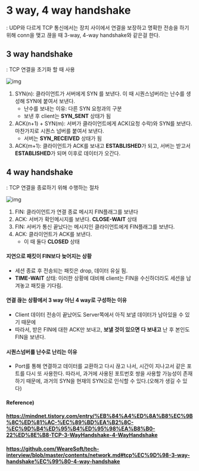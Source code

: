 # 3 way, 4 way handshake

: UDP와 다르게 TCP 통신에서는 장치 사이에서 연결을 보장하고 명확한 전송을 하기 위해 conn을 맺고 끊을 때 3-way, 4-way handshake와 같은걸 한다.



## 3 way handshake

: TCP 연결을 초기화 할 때 사용 

![img](https://t1.daumcdn.net/cfile/tistory/225A964D52F1BB6917)

1. SYN(n): 클라이언트가 서버에게 SYN 를 보낸다. 이 때 시퀀스넘버라는 난수를 생성해 SYN에 붙여서 보낸다.
   * 난수를 보내는 이유: 다른 SYN 요청과의 구분
   * 보낸 후 client는 **SYN_SENT** 상태가 됨
2. ACK(n+1) + SYN(m): 서버가 클라이언트에게 ACK(요청 수락)와 SYN를 보낸다. 마찬가지로 시퀀스 넘버를 붙여서 보낸다.
   * 서버는 **SYN_RECEIVED** 상태가 됨 
3. ACK(m+1): 클라이언트가 ACK를 보내고 **ESTABLISHED**가 되고, 서버는 받고서 **ESTABLISHED**가 되며 이후로 데이터가 오간다.



## 4 way handshake

: TCP 연결을 종료하기 위해 수행하는 절차

![img](https://t1.daumcdn.net/cfile/tistory/2152353F52F1C02835)

1. FIN: 클라이언트가 연결 종료 메시지 FIN플래그를 보낸다
2. ACK: 서버가 확인메시지를 보낸다. **CLOSE-WAIT** 상태
3. FIN: 서버가 통신 끝났다는 메시지인 클라이언트에게 FIN플래그를 보낸다.
4. ACK: 클라이언트가 ACK를 보낸다.
   * 이 때 둘다 **CLOSED** 상태 



#### 지연으로 패킷이 FIN보다 늦어지는 상황

* 세션 종료 후 전송되는 패킷은 drop, 데이터 유실 됨.
* **TIME-WAIT** 상태: 이러한 상황에 대비해 client는 FIN을 수신하더라도 세션을 남겨놓고 패킷을 기다림.



#### 연결 끊는 상황에서 3 way 아닌 4 way로 구성하는 이유

* Client 데이터 전송이 끝났어도 Server쪽에서 아직 보낼 데이터가 남아있을 수 있기 때문에
* 따라서, 받은 FIN에 대한 ACK만 보내고, **보낼 것이 있으면 다 보내고** 난 후 본인도 FIN을 보낸다.



#### 시퀀스넘버를 난수로 난리는 이유

* Port를 통해 연결하고 데이터를 교환하고 다시 끊고 나서, 시간이 지나고서 같은 포트를 다시 또 사용한다. 따라서, 과거에 사용된 포트번호 쌍을 사용할 가능성이 존재하기 때문에, 과거의 SYN을 현재의 SYN으로 인식할 수 있다.(오해가 생길 수 있다)



#### Reference)

#### https://mindnet.tistory.com/entry/%EB%84%A4%ED%8A%B8%EC%9B%8C%ED%81%AC-%EC%89%BD%EA%B2%8C-%EC%9D%B4%ED%95%B4%ED%95%98%EA%B8%B0-22%ED%8E%B8-TCP-3-WayHandshake-4-WayHandshake

#### https://github.com/WeareSoft/tech-interview/blob/master/contents/network.md#tcp%EC%9D%98-3-way-handshake%EC%99%80-4-way-handshake